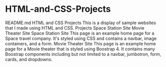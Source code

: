 # HTML-and-CSS-Projects
README.md
HTML and CSS Projects
This is a display of sample websites that I made using HTML and CSS.
Projects
Space Station Site
Movie Theater Site
Space Station Site
This page is an example home page for a Space travel company. It's styled using CSS and contains a navbar, image containers, and a form.
Movie Theater Site
This page is an example home page for a Movie theater that is styled using Boostrap 4. It contains many Boostrap components including but not limited to a navbar, jumbotron, form, cards, and dropdowns.